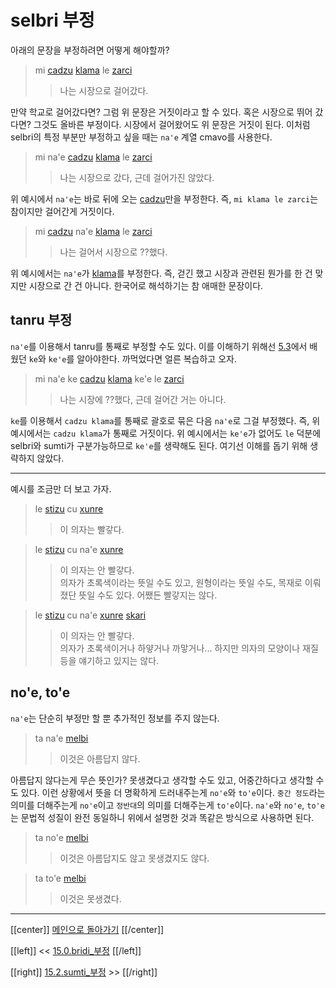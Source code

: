 # selbri 부정

아래의 문장을 부정하려면 어떻게 해야할까?

> mi [cadzu] [klama] le [zarci]
>> 나는 시장으로 걸어갔다.

만약 학교로 걸어갔다면? 그럼 위 문장은 거짓이라고 할 수 있다. 혹은 시장으로 뛰어 갔다면? 그것도 올바른 부정이다. 시장에서 걸어왔어도 위 문장은 거짓이 된다. 이처럼 selbri의 특정 부분만 부정하고 싶을 때는 `na'e` 계열 cmavo를 사용한다.

> mi na'e [cadzu] [klama] le [zarci]
>> 나는 시장으로 갔다, 근데 걸어가진 않았다.

위 예시에서 `na'e`는 바로 뒤에 오는 [cadzu]만을 부정한다. 즉, `mi klama le zarci`는 참이지만 걸어간게 거짓이다.

> mi [cadzu] na'e [klama] le [zarci]
>> 나는 걸어서 시장으로 ??했다.

위 예시에서는 `na'e`가 [klama]를 부정한다. 즉, 걷긴 했고 시장과 관련된 뭔가를 한 건 맞지만 시장으로 간 건 아니다. 한국어로 해석하기는 참 애매한 문장이다.

## tanru 부정

`na'e`를 이용해서 tanru를 통째로 부정할 수도 있다. 이를 이해하기 위해선 [5.3](05_03_ke.html)에서 배웠던 `ke`와 `ke'e`를 알아야한다. 까먹었다면 얼른 복습하고 오자.

> mi na'e ke [cadzu] [klama] ke'e le [zarci]
>> 나는 시장에 ??했다, 근데 걸어간 거는 아니다.

`ke`를 이용해서 `cadzu klama`를 통째로 괄호로 묶은 다음 `na'e`로 그걸 부정했다. 즉, 위 예시에서는 `cadzu klama`가 통째로 거짓이다. 위 예시에서는 `ke'e`가 없어도 `le` 덕분에 selbri와 sumti가 구분가능하므로 `ke'e`를 생략해도 된다. 여기선 이해를 돕기 위해 생략하지 않았다.

---

예시를 조금만 더 보고 가자.

> le [stizu] cu [xunre]
>> 이 의자는 빨갛다.

> le [stizu] cu na'e [xunre]
>> 이 의자는 안 빨갛다.\
>> 의자가 초록색이라는 뜻일 수도 있고, 원형이라는 뜻일 수도, 목재로 이뤄졌단 뜻일 수도 있다. 어쨌든 빨갛지는 않다.

> le [stizu] cu na'e [xunre] [skari]
>> 이 의자는 안 빨갛다.\
>> 의자가 초록색이거나 하얗거나 까맣거나... 하지만 의자의 모양이나 재질등을 얘기하고 있지는 않다.

## no'e, to'e

`na'e`는 단순히 부정만 할 뿐 추가적인 정보를 주지 않는다.

> ta na'e [melbi]
>> 이것은 아름답지 않다.

아름답지 않다는게 무슨 뜻인가? 못생겼다고 생각할 수도 있고, 어중간하다고 생각할 수도 있다. 이런 상황에서 뜻을 더 명확하게 드러내주는게 `no'e`와 `to'e`이다. `중간 정도`라는 의미를 더해주는게 `no'e`이고 `정반대`의 의미를 더해주는게 `to'e`이다. `na'e`와 `no'e`, `to'e`는 문법적 성질이 완전 동일하니 위에서 설명한 것과 똑같은 방식으로 사용하면 된다.

> ta no'e [melbi]
>> 이것은 아름답지도 않고 못생겼지도 않다.

> ta to'e [melbi]
>> 이것은 못생겼다.

---

[[center]]
[메인으로 돌아가기](index.html)
[[/center]]

[[left]]
<< [15.0.bridi_부정](15_00_bridi_부정.html)
[[/left]]

[[right]]
[15.2.sumti_부정](15_02_sumti_부정.html) >>
[[/right]]

[cadzu]: gismu.html#cadzu
[klama]: gismu.html#klama
[zarci]: gismu.html#zarci
[stizu]: gismu.html#stizu
[xunre]: gismu.html#xunre
[skari]: gismu.html#skari
[melbi]: gismu.html#melbi

